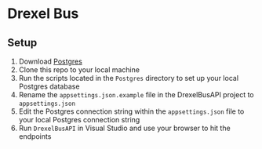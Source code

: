 # Drexel Bus

## Setup
1. Download [Postgres](https://www.postgresql.org/)
2. Clone this repo to your local machine
3. Run the scripts located in the `Postgres` directory to set up your local Postgres database
4. Rename the `appsettings.json.example` file in the DrexelBusAPI project to `appsettings.json`
5. Edit the Postgres connection string within the `appsettings.json` file to your local Postgres connection string
6. Run `DrexelBusAPI` in Visual Studio and use your browser to hit the endpoints
